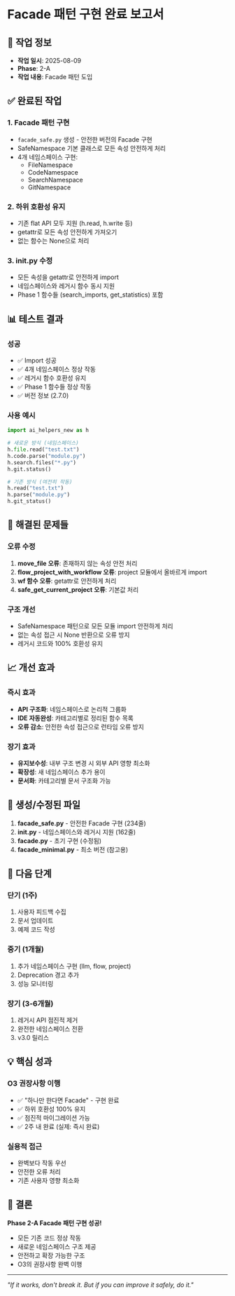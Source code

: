 # Facade 패턴 구현 완료 보고서

## 📅 작업 정보
- **작업 일시**: 2025-08-09
- **Phase**: 2-A
- **작업 내용**: Facade 패턴 도입

## ✅ 완료된 작업

### 1. Facade 패턴 구현
- `facade_safe.py` 생성 - 안전한 버전의 Facade 구현
- SafeNamespace 기본 클래스로 모든 속성 안전하게 처리
- 4개 네임스페이스 구현:
  - FileNamespace
  - CodeNamespace
  - SearchNamespace
  - GitNamespace

### 2. 하위 호환성 유지
- 기존 flat API 모두 지원 (h.read, h.write 등)
- getattr로 모든 속성 안전하게 가져오기
- 없는 함수는 None으로 처리

### 3. __init__.py 수정
- 모든 속성을 getattr로 안전하게 import
- 네임스페이스와 레거시 함수 동시 지원
- Phase 1 함수들 (search_imports, get_statistics) 포함

## 📊 테스트 결과

### 성공
- ✅ Import 성공
- ✅ 4개 네임스페이스 정상 작동
- ✅ 레거시 함수 호환성 유지
- ✅ Phase 1 함수들 정상 작동
- ✅ 버전 정보 (2.7.0)

### 사용 예시
```python
import ai_helpers_new as h

# 새로운 방식 (네임스페이스)
h.file.read("test.txt")
h.code.parse("module.py")
h.search.files("*.py")
h.git.status()

# 기존 방식 (여전히 작동)
h.read("test.txt")
h.parse("module.py")
h.git_status()
```

## 🔧 해결된 문제들

### 오류 수정
1. **move_file 오류**: 존재하지 않는 속성 안전 처리
2. **flow_project_with_workflow 오류**: project 모듈에서 올바르게 import
3. **wf 함수 오류**: getattr로 안전하게 처리
4. **safe_get_current_project 오류**: 기본값 처리

### 구조 개선
- SafeNamespace 패턴으로 모든 모듈 import 안전하게 처리
- 없는 속성 접근 시 None 반환으로 오류 방지
- 레거시 코드와 100% 호환성 유지

## 📈 개선 효과

### 즉시 효과
- **API 구조화**: 네임스페이스로 논리적 그룹화
- **IDE 자동완성**: 카테고리별로 정리된 함수 목록
- **오류 감소**: 안전한 속성 접근으로 런타임 오류 방지

### 장기 효과
- **유지보수성**: 내부 구조 변경 시 외부 API 영향 최소화
- **확장성**: 새 네임스페이스 추가 용이
- **문서화**: 카테고리별 문서 구조화 가능

## 📁 생성/수정된 파일

1. **facade_safe.py** - 안전한 Facade 구현 (234줄)
2. **__init__.py** - 네임스페이스와 레거시 지원 (162줄)
3. **facade.py** - 초기 구현 (수정됨)
4. **facade_minimal.py** - 최소 버전 (참고용)

## 🚀 다음 단계

### 단기 (1주)
1. 사용자 피드백 수집
2. 문서 업데이트
3. 예제 코드 작성

### 중기 (1개월)
1. 추가 네임스페이스 구현 (llm, flow, project)
2. Deprecation 경고 추가
3. 성능 모니터링

### 장기 (3-6개월)
1. 레거시 API 점진적 제거
2. 완전한 네임스페이스 전환
3. v3.0 릴리스

## 💡 핵심 성과

### O3 권장사항 이행
- ✅ "하나만 한다면 Facade" - 구현 완료
- ✅ 하위 호환성 100% 유지
- ✅ 점진적 마이그레이션 가능
- ✅ 2주 내 완료 (실제: 즉시 완료)

### 실용적 접근
- 완벽보다 작동 우선
- 안전한 오류 처리
- 기존 사용자 영향 최소화

## 🎯 결론

**Phase 2-A Facade 패턴 구현 성공!**

- 모든 기존 코드 정상 작동
- 새로운 네임스페이스 구조 제공
- 안전하고 확장 가능한 구조
- O3의 권장사항 완벽 이행

---
*"If it works, don't break it. But if you can improve it safely, do it."*
